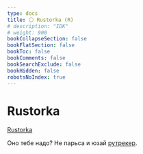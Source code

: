 ```yaml
---
type: docs
title: ⚪️ Rustorka (R)
# description: "IDK"
# weight: 900
bookCollapseSection: false
bookFlatSection: false
bookToc: false
bookComments: false
bookSearchExclude: false
bookHidden: false
robotsNoIndex: true
---
```


# Rustorka

[Rustorka](https://rustorka.com/?nt)

Оно тебе надо? Не парьса и юзай [рутрекер](../rutracker).
